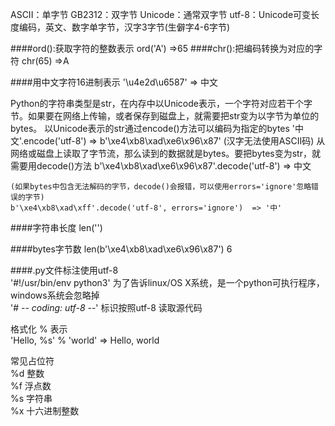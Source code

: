 ASCII：单字节
GB2312：双字节
Unicode：通常双字节
utf-8：Unicode可变长度编码，英文、数字单字节，汉字3字节(生僻字4-6字节)

####ord():获取字符的整数表示
	ord('A') =>65
####chr():把编码转换为对应的字符
	chr(65) =>A

####用中文字符16进制表示
	'\u4e2d\u6587' => 中文



Python的字符串类型是str，在内存中以Unicode表示，一个字符对应若干个字节。如果要在网络上传输，或者保存到磁盘上，就需要把str变为以字节为单位的bytes。
以Unicode表示的str通过encode()方法可以编码为指定的bytes
	'中文'.encode('utf-8')  => b'\xe4\xb8\xad\xe6\x96\x87'
	(汉字无法使用ASCII码)
从网络或磁盘上读取了字节流，那么读到的数据就是bytes。要把bytes变为str，就需要用decode()方法
	b'\xe4\xb8\xad\xe6\x96\x87'.decode('utf-8')  => 中文

	(如果bytes中包含无法解码的字节，decode()会报错，可以使用errors='ignore'忽略错误的字节)
	b'\xe4\xb8\xad\xff'.decode('utf-8', errors='ignore')  => '中'

####字符串长度
len('')

####bytes字节数
len(b'\xe4\xb8\xad\xe6\x96\x87')
6


####.py文件标注使用utf-8  
'#!/usr/bin/env python3'  为了告诉linux/OS X系统，是一个python可执行程序，windows系统会忽略掉  
'# -*- coding: utf-8 -*-'  标识按照utf-8 读取源代码  

格式化 % 表示  
'Hello, %s' % 'world'  => Hello, world  

常见占位符  
%d	整数  
%f	浮点数  
%s	字符串  
%x	十六进制整数  